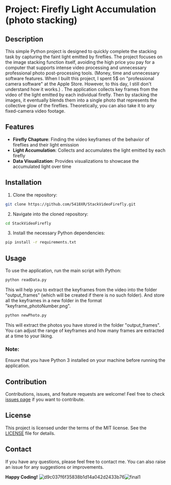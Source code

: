 # Project: Firefly Light Accumulation (photo stacking)

## Description

This simple Python project is designed to quickly complete the stacking task by capturing the faint light emitted by fireflies. The project focuses on the image stacking function itself, avoiding the high price you pay for a computer that supports intense video processing and unnecessary professional photo post-processing tools. (Money, time and unnecessary software features. When I built this project, I spent 5$ on "professional camera software" at the Apple Store. However, to this day, I still don't understand how it works.) .
The application collects key frames from the video of the light emitted by each individual firefly. Then by stacking the images, it eventually blends them into a single photo that represents the collective glow of the fireflies. Theoretically, you can also take it to any fixed-camera video footage.

## Features

- **Firefly Chapture**: Finding the video keyframes of the behavior of fireflies and their light emission
- **Light Accumulation**: Collects and accumulates the light emitted by each firefly
- **Data Visualization**: Provides visualizations to showcase the accumulated light over time

## Installation

1. Clone the repository:

```bash
git clone https://github.com/5418XR/StackVideoFirefly.git
```

2. Navigate into the cloned repository:

```bash
cd StackVideoFirefly
```

3. Install the necessary Python dependencies:

```bash
pip install -r requirements.txt
```

## Usage

To use the application, run the main script with Python:

```bash
python readData.py
```
This will help you to extract the keyframes from the video into the folder "output_frames" (which will be created if there is no such folder). And store all the keyframes in a new folder in the format "keyframe_photoNumber.png".

```bash
python newPhoto.py
```
This will extract the photos you have stored in the folder "output_frames". You can adjust the range of keyframes and how many frames are extracted at a time to your liking.
### Note: 

Ensure that you have Python 3 installed on your machine before running the application.

## Contribution

Contributions, issues, and feature requests are welcome! Feel free to check [issues page](https://github.com/5418XR/StackVideoFirefly/issues) if you want to contribute.

## License

This project is licensed under the terms of the MIT license. See the [LICENSE](https://github.com/5418XR/StackVideoFirefly/blob/main/LICENSE.txt) file for details.

## Contact

If you have any questions, please feel free to contact me. You can also raise an issue for any suggestions or improvements.

**Happy Coding!**
![d9c037f6f35838b1d14a042d2433b76](https://github.com/5418XR/StackVideoFirefly/assets/72371666/637b4822-0d87-44de-9380-a5227dfc7d24)![final1](https://github.com/5418XR/StackVideoFirefly/assets/72371666/74762c83-f0c6-4845-8bb2-676d982c634a)

